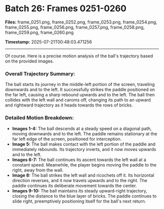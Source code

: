 # Batch 26: Frames 0251-0260

**Files:** frame_0251.png, frame_0252.png, frame_0253.png, frame_0254.png, frame_0255.png, frame_0256.png, frame_0257.png, frame_0258.png, frame_0259.png, frame_0260.png

**Timestamp:** 2025-07-21T00:48:03.471256

---

Of course. Here is a precise motion analysis of the ball's trajectory based on the provided images.

### Overall Trajectory Summary:
The ball starts its journey in the middle-left portion of the screen, traveling downwards and to the left. It successfully strikes the paddle positioned on the far left, causing a sharp rebound upwards and to the left. The ball then collides with the left wall and caroms off, changing its path to an upward and rightward trajectory as it heads towards the rows of bricks.

### Detailed Motion Breakdown:
*   **Images 1-4:** The ball descends at a steady speed on a diagonal path, moving downwards and to the left. The paddle remains stationary at the far left edge of the screen, positioned for interception.
*   **Image 5:** The ball makes contact with the left portion of the paddle and immediately rebounds. Its trajectory inverts, and it now moves upwards and to the left.
*   **Images 6-7:** The ball continues its ascent towards the left wall at a constant speed. Meanwhile, the player begins moving the paddle to the right, away from the wall.
*   **Image 8:** The ball strikes the left wall and ricochets off it. Its horizontal direction reverses, and it now travels upwards and to the right. The paddle continues its deliberate movement towards the center.
*   **Images 9-10:** The ball maintains its steady upward-right trajectory, closing the distance to the blue layer of bricks. The paddle continues to slide right, preemptively positioning itself for the ball's next return.
